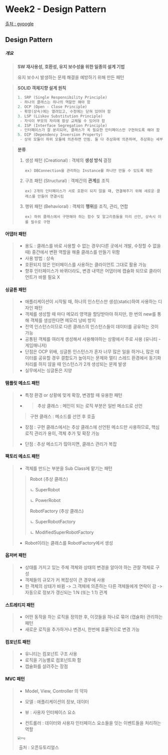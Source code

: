 

# Week2 - Design Pattern

[출처 : gyoogle](https://github.com/gyoogle/tech-interview-for-developer)

## Design Pattern

##### 개요

> **SW 재사용성, 호환성, 유지 보수성을 위한 일종의 설계 기법**
>
> 유지 보수시  발생하는 문제 해결을 예방하기 위해 만든 패턴

> **SOLID 객체지향 설계 원칙**
>
> ```c
> 1. SRP (Single Responsibility Principle)
>  - 하나의 클래스는 하나의 역할만 해야 함
> 2. OCP (Open - Close Principle)
>  - 확장(상속)에는 열려있고, 수정에는 닫혀 있어야 함
> 3. LSP (Liskov Substitution Principle)
>  - 자식이 부모의 자리에 항상 교체될 수 있어야 함
> 4. ISP (Interface Segregation Principle)
>  - 인터페이스가 잘 분리되어, 클래스가 꼭 필요한 인터페이스만 구현하도록 해야 함
> 5. DIP (Dependency Inversion Property)
>  - 상위 모듈이 하위 모듈에 의존하면 안됨. 둘 다 추상화에 의존하며, 추상화는 세부 사항에 의존하면 안됨
> ```

> **분류**
>
> 1. 생성 패턴 (Creational) : 객체의 **생성 방식** 결정
>
>    ```
>    ex) DBConnection을 관리하는 Instance를 하나만 만들 수 있도록 제한
>    ```
>
> 2. 구조 패턴 (Structural) : 객체간의 **관계**를 조직
>
>    ```
>    ex) 2개의 인터페이스가 서로 호환이 되지 않을 때, 연결해주기 위해 새로운 클래스를 만들어 연결시킴
>    ```
>
> 3. 행위 패턴 (Behavioral) : 객체의 **행위**를 조직, 관리, 연합
>
>    ```
>    ex) 하위 클래스에서 구현해야 하는 함수 및 알고리즘들을 미리 선언, 상속시 이를 필수로 구현
>    ```

#### 어댑터 패턴

>- 용도 : 클래스를 바로 사용할 수 없는 경우(다른 곳에서 개발, 수정할 수 없을 때) 중간에서 변환 역할을 해줄 클래스를 만들기 위함
>- 사용 방법 : 상속
>- 호환되지 않은 인터페이스를 사용하는 클라이언트 그대로 활용 가능
>- 향후 인터페이스가 바뀌더라도, 변경 내역은 어댑터에 캡슐화 되므로 클라이언트가 바뀔 필요 X

#### 싱글톤 패턴

>- 애플리케이션이 시작될 때, 하나의 인스턴스만 생성(static)하여 사용하는 디자인 패턴
>- 객체를 생성할 때 마다 메모리 영역을 할당받아야 하지만, 한 번의 new를 통해 객체를 생성한다면 메모리 낭비 방지
>- 전역 인스턴스이므로 다른 클래스의 인스턴스들이 데이터를 공유하는 것이 가능
>- 공통된 객체를 여러개 생성해서 사용해야하는 상황에서 주로 사용 (유니티 - 게임매니저)
>- 단점은 OCP 위배, 싱글톤 인스턴스가 혼자 너무 많은 일을 하거나, 많은 데이터를 공유할 경우 결합도가 높아지는 문제와 멀티 스레드 환경에서 동기화 처리를 하지 않을 때 인스턴스가 2개 생성되는 문제 발생
>- 실무에서는 싱글톤은 지양

#### 탬플릿 메소드 패턴

>- 특정 환경 or 상황에 맞게 확장, 변경할 때 유용한 패턴
>
>- > 추상 클래스 : 메인이 되는 로직 부분은 일반 메소드로 선언
>  >
>  > 구현 클래스 : 메소드를 선언 후 호출
>
>- 장점 : 구현 클래스에서는 추상 클래스에 선언된 메소드만 사용하므로, 핵심 로직 관리가 용이, 객체 추가 및 확장 가능
>
>- 단점 : 추상 메소드가 많아지면, 클래스 관리가 복잡

#### 팩토리 메소드 패턴

>- 객체를 만드는 부분을 Sub Class에 맡기는 패턴
>
>  >Robot (추상 클래스)
>  >
>  >ㄴ SuperRobot
>  >
>  >ㄴ PowerRobot
>  >
>  >RobotFactory (추상 클래스)
>  >
>  >ㄴ SuperRobotFactory
>  >
>  >ㄴ ModifiedSuperRobotFactory
>
>- Robot이라는 클래스를 RobotFactory에서 생성

#### 옵저버 패턴

>- 상태를 가지고 있는 주체 객체와 상태의 변경을 알아야 하는 관찰 객체로 구성
>- 객체들의 규모가 커 복잡성이 큰 경우에 사용
>- 한 객체의 상태가 바뀜 -> 그 객체에 의존하는 다른 객체들에게 연락이 감 -> 자동으로 정보가 갱신되는 1:N (또는 1:1) 관계

#### 스트레티지 패턴

>- 어떤 동작을 하는 로직을 정의한 후, 이것들을 하나로 묶어 (캡슐화) 관리하는 패턴
>- 새로운 로직을 추가하거나 변경시, 한번에 효율적으로 변경 가능

#### 컴포넌트 패턴

>- 유니티는 컴포넌트 구조 사용
>- 로직을 기능별로 컴포넌트화 함
>- 캡슐화를 살려주는 장점

#### MVC 패턴

>- Model, View, Controller 의 약자
>
>- 모델 : 애플리케이션의 정보, 데이터
>
>- 뷰 : 사용자 인터페이스 요소
>
>- 컨트롤러 : 데이터와 사용자 인터페이스 요소들을 잇는 이벤트들을 처리하는 역할
>
>  <img src="https://mblogthumb-phinf.pstatic.net/MjAxNzAzMjVfMjIg/MDAxNDkwNDM4ODMzNjI2.nzDNB5K0LuyP4joE2C4rIbL5Ue2F3at7wiI6ZpuTJN0g.WZ6V-WHZygLYW2WSdzcs7uAiAWgAJe3_H0XdkYKkutkg.PNG.jhc9639/1262.png?type=w800" alt="img" style="zoom:60%;" />
>
>  ​										출처 : 오픈듀토리얼스


